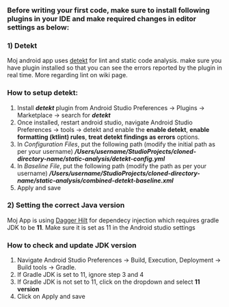 ### Before writing your first code, make sure to install following plugins in your IDE and make required changes in editor settings as below:

### 1) Detekt

Moj android app uses [detekt](https://github.com/detekt/detekt) for lint and static code analysis. make sure you have plugin installed so that you can see the errors reported by the plugin in real time. More regarding lint on wiki page.

### How to setup detekt:

1) Install ***detekt*** plugin from Android Studio Preferences -> Plugins -> Marketplace -> search for ***detekt***
2) Once installed, restart android studio, navigate Android Studio Preferences -> tools -> detekt and enable  the **enable detekt**, **enable formatting (ktlint) rules**, **treat detekt findings as errors** options.
3) In *Configuration Files*, put the following path (modify the initial path as per your username) ***/Users/username/StudioProjects/cloned-directory-name/static-analysis/detekt-config.yml***
4) In *Baseline File*, put the following path (modify the path as per your username)
***/Users/username/StudioProjects/cloned-directory-name/static-analysis/combined-detekt-baseline.xml***
5) Apply and save


### 2) Setting the correct Java version

Moj App is using [Dagger Hilt](https://developer.android.com/training/dependency-injection/hilt-android) for dependecy injection which requires gradle JDK to be **11**. Make sure it is set as 11 in the Android studio settings

### How to check and update JDK version

1) Navigate Android Studio Preferences -> Build, Execution, Deployment -> Build tools -> Gradle.
2) If Gradle JDK is set to 11, ignore step 3 and 4
3) If Gradle JDK is not set to 11, click on the dropdown and select **11 version**
4) Click on Apply and save